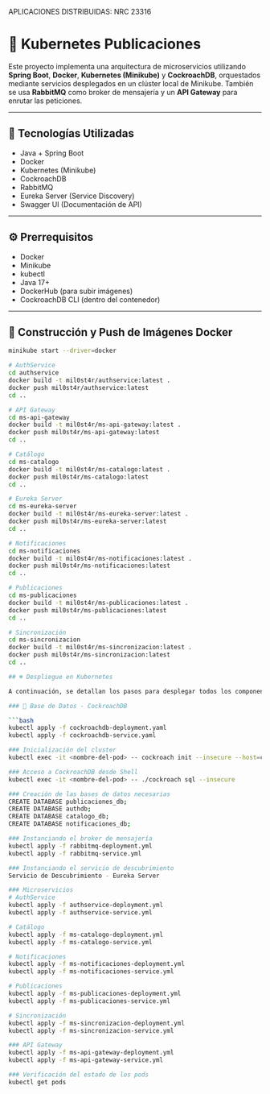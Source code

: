 APLICACIONES DISTRIBUIDAS: NRC 23316

# 🧩 Kubernetes Publicaciones

Este proyecto implementa una arquitectura de microservicios utilizando **Spring Boot**, **Docker**, **Kubernetes (Minikube)** y **CockroachDB**, orquestados mediante servicios desplegados en un clúster local de Minikube. También se usa **RabbitMQ** como broker de mensajería y un **API Gateway** para enrutar las peticiones.

---

## 🚀 Tecnologías Utilizadas

- Java + Spring Boot
- Docker
- Kubernetes (Minikube)
- CockroachDB
- RabbitMQ
- Eureka Server (Service Discovery)
- Swagger UI (Documentación de API)

---

## ⚙️ Prerrequisitos

- Docker
- Minikube
- kubectl
- Java 17+
- DockerHub (para subir imágenes)
- CockroachDB CLI (dentro del contenedor)

---

## 🐳 Construcción y Push de Imágenes Docker

```bash
minikube start --driver=docker

# AuthService
cd authservice
docker build -t mil0st4r/authservice:latest .
docker push mil0st4r/authservice:latest
cd ..

# API Gateway
cd ms-api-gateway
docker build -t mil0st4r/ms-api-gateway:latest .
docker push mil0st4r/ms-api-gateway:latest
cd ..

# Catálogo
cd ms-catalogo
docker build -t mil0st4r/ms-catalogo:latest .
docker push mil0st4r/ms-catalogo:latest
cd ..

# Eureka Server
cd ms-eureka-server
docker build -t mil0st4r/ms-eureka-server:latest .
docker push mil0st4r/ms-eureka-server:latest
cd ..

# Notificaciones
cd ms-notificaciones
docker build -t mil0st4r/ms-notificaciones:latest .
docker push mil0st4r/ms-notificaciones:latest
cd ..

# Publicaciones
cd ms-publicaciones
docker build -t mil0st4r/ms-publicaciones:latest .
docker push mil0st4r/ms-publicaciones:latest
cd ..

# Sincronización
cd ms-sincronizacion
docker build -t mil0st4r/ms-sincronizacion:latest .
docker push mil0st4r/ms-sincronizacion:latest
cd ..

## ☸️ Despliegue en Kubernetes

A continuación, se detallan los pasos para desplegar todos los componentes en tu clúster de Minikube usando `kubectl`:

### 🐘 Base de Datos - CockroachDB

```bash
kubectl apply -f cockroachdb-deployment.yaml
kubectl apply -f cockroachdb-service.yaml

### Inicialización del cluster
kubectl exec -it <nombre-del-pod> -- cockroach init --insecure --host=cockroachdb-svc

### Acceso a CockroachDB desde Shell
kubectl exec -it <nombre-del-pod> -- ./cockroach sql --insecure

### Creación de las bases de datos necesarias
CREATE DATABASE publicaciones_db;
CREATE DATABASE authdb;
CREATE DATABASE catalogo_db;
CREATE DATABASE notificaciones_db;

### Instanciando el broker de mensajería
kubectl apply -f rabbitmq-deployment.yml
kubectl apply -f rabbitmq-service.yml

### Instanciando el servicio de descubrimiento
Servicio de Descubrimiento - Eureka Server

### Microservicios
# AuthService
kubectl apply -f authservice-deployment.yml
kubectl apply -f authservice-service.yml

# Catálogo
kubectl apply -f ms-catalogo-deployment.yml
kubectl apply -f ms-catalogo-service.yml

# Notificaciones
kubectl apply -f ms-notificaciones-deployment.yml
kubectl apply -f ms-notificaciones-service.yml

# Publicaciones
kubectl apply -f ms-publicaciones-deployment.yml
kubectl apply -f ms-publicaciones-service.yml

# Sincronización
kubectl apply -f ms-sincronizacion-deployment.yml
kubectl apply -f ms-sincronizacion-service.yml

### API Gateway
kubectl apply -f ms-api-gateway-deployment.yml
kubectl apply -f ms-api-gateway-service.yml

### Verificación del estado de los pods
kubectl get pods

